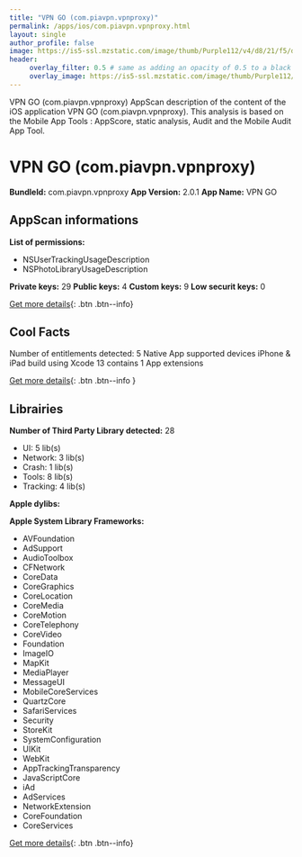 ```yaml
---
title: "VPN GO (com.piavpn.vpnproxy)"
permalink: /apps/ios/com.piavpn.vpnproxy.html
layout: single
author_profile: false
image: https://is5-ssl.mzstatic.com/image/thumb/Purple112/v4/d8/21/f5/d821f5d0-c18d-a2d1-4db0-bfa440a8af68/AppIcon-0-0-1x_U007emarketing-0-0-0-7-0-0-sRGB-0-0-0-GLES2_U002c0-512MB-85-220-0-0.png/512x512bb.jpg
header: 
     overlay_filter: 0.5 # same as adding an opacity of 0.5 to a black background
     overlay_image: https://is5-ssl.mzstatic.com/image/thumb/Purple112/v4/d8/21/f5/d821f5d0-c18d-a2d1-4db0-bfa440a8af68/AppIcon-0-0-1x_U007emarketing-0-0-0-7-0-0-sRGB-0-0-0-GLES2_U002c0-512MB-85-220-0-0.png/512x512bb.jpg
---
```

VPN GO (com.piavpn.vpnproxy) AppScan description of the content of the iOS application VPN GO (com.piavpn.vpnproxy). This analysis is based on the Mobile App Tools : AppScore, static analysis, Audit and the Mobile Audit App Tool.

# VPN GO (com.piavpn.vpnproxy)

**BundleId:** com.piavpn.vpnproxy
**App Version:** 2.0.1
**App Name:** VPN GO


## AppScan informations 

**List of permissions:** 
- NSUserTrackingUsageDescription
- NSPhotoLibraryUsageDescription
  
  
**Private keys:** 29
**Public keys:** 4
**Custom keys:** 9
**Low securit keys:** 0
  
[Get more details](/pricing.html){: .btn .btn--info}

## Cool Facts

Number of entitlements detected: 5
Native App
supported devices iPhone & iPad
build using Xcode 13
contains 1 App extensions
  
[Get more details](/pricing.html){: .btn .btn--info }

## Librairies 
**Number of Third Party Library detected:** 28
- UI: 5 lib(s)
- Network: 3 lib(s)
- Crash: 1 lib(s)
- Tools: 8 lib(s)
- Tracking: 4 lib(s)


**Apple dylibs:**


**Apple System Library Frameworks:**
- AVFoundation
- AdSupport
- AudioToolbox
- CFNetwork
- CoreData
- CoreGraphics
- CoreLocation
- CoreMedia
- CoreMotion
- CoreTelephony
- CoreVideo
- Foundation
- ImageIO
- MapKit
- MediaPlayer
- MessageUI
- MobileCoreServices
- QuartzCore
- SafariServices
- Security
- StoreKit
- SystemConfiguration
- UIKit
- WebKit
- AppTrackingTransparency
- JavaScriptCore
- iAd
- AdServices
- NetworkExtension
- CoreFoundation
- CoreServices


  
[Get more details](/pricing.html){: .btn .btn--info}

